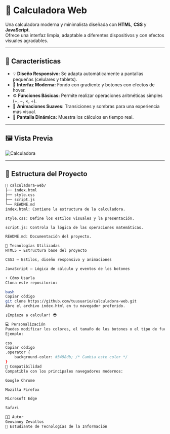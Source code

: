 # 🧮 Calculadora Web

Una calculadora moderna y minimalista diseñada con **HTML**, **CSS** y **JavaScript**.  
Ofrece una interfaz limpia, adaptable a diferentes dispositivos y con efectos visuales agradables.

---

## 🚀 Características

- 💡 **Diseño Responsivo:** Se adapta automáticamente a pantallas pequeñas (celulares y tablets).  
- 🎨 **Interfaz Moderna:** Fondo con gradiente y botones con efectos de hover.  
- ⚙️ **Funciones Básicas:** Permite realizar operaciones aritméticas simples (+, −, ×, ÷).  
- 🧩 **Animaciones Suaves:** Transiciones y sombras para una experiencia más visual.  
- 🔢 **Pantalla Dinámica:** Muestra los cálculos en tiempo real.

---

## 🖼️ Vista Previa

![Calculadora](https://user-images.githubusercontent.com/placeholder/calculadora-preview.png)

---

## 📂 Estructura del Proyecto

```bash
📁 calculadora-web/
├── index.html
├── style.css
├── script.js
└── README.md
index.html: Contiene la estructura de la calculadora.

style.css: Define los estilos visuales y la presentación.

script.js: Controla la lógica de las operaciones matemáticas.

README.md: Documentación del proyecto.

🧠 Tecnologías Utilizadas
HTML5 — Estructura base del proyecto

CSS3 — Estilos, diseño responsivo y animaciones

JavaScript — Lógica de cálculo y eventos de los botones

⚡ Cómo Usarla
Clona este repositorio:

bash
Copiar código
git clone https://github.com/tuusuario/calculadora-web.git
Abre el archivo index.html en tu navegador preferido.

¡Empieza a calcular! 😎

💻 Personalización
Puedes modificar los colores, el tamaño de los botones o el tipo de fuente desde el archivo style.css.
Ejemplo:

css
Copiar código
.operator {
    background-color: #3498db; /* Cambia este color */
}
📱 Compatibilidad
Compatible con los principales navegadores modernos:

Google Chrome

Mozilla Firefox

Microsoft Edge

Safari

🧑‍💻 Autor
Geovanny Zevallos
💬 Estudiante de Tecnologías de la Información
